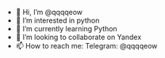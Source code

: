 - 👋 Hi, I’m @qqqqeow
- 👀 I’m interested in python
- 🌱 I’m currently learning Python
- 💞️ I’m looking to collaborate on Yandex
- 📫 How to reach me: Telegram: @qqqqeow

<!---
qqqqeow/qqqqeow is a ✨ special ✨ repository because its `README.md` (this file) appears on your GitHub profile.
You can click the Preview link to take a look at your changes.
--->
